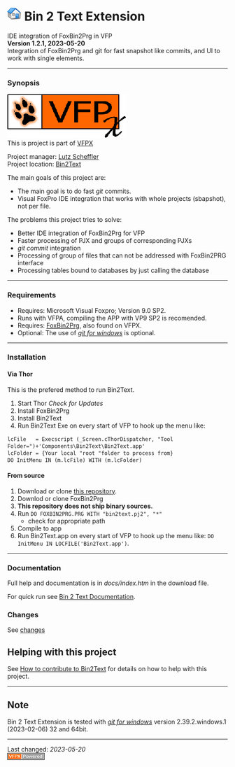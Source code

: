 # ![Home](./docs/images/home.png "Home") Bin 2 Text Extension
IDE integration of FoxBin2Prg in VFP   
**Version <!--VERNO-->1.2.1<!--/VerNo-->, <!--DeploymentDate-->2023-05-20<!--/DeploymentDate-->**   
Integration of FoxBin2Prg and git for fast snapshot like commits, and UI to work with single elements.

---
### Synopsis
![VFPX Banner](./docs/images/vfpxbanner.gif "VFPX Banner")   
This is project is part of [VFPX](https://vfpx.github.io/) 

Project manager: [Lutz Scheffler](https://github.com/lscheffler)   
Project location: [Bin2Text](https://github.com/lscheffler/bin2text)   

The main goals of this project are:
- The main goal is to do fast *git* commits.
- Visual FoxPro IDE integration that works with whole projects (sbapshot), not per file.

The problems this project tries to solve:
- Better IDE integration of FoxBin2Prg for VFP
- Faster processing of PJX and groups of corresponding PJXs
- *git commit* integration
- Processing of group of files that can not be addressed with FoxBin2PRG interface
- Processing tables bound to databases by just calling the database

---
### Requirements
- Requires: Microsoft Visual Foxpro; Version 9.0 SP2.
- Runs with VFPA, compiling the APP with VP9 SP2 is recomended.
- Requires: [FoxBin2Prg](https://github.com/fdbozzo/foxbin2prg), also found on VFPX.
- Optional: The use of *[git for windows](https://git-scm.com/download/win)* is optional.

---
### Installation
#### Via Thor
This is the prefered method to run Bin2Text.
1. Start Thor *Check for Updates*
1. Install FoxBin2Prg
1. Install Bin2Text
2. Run Bin2Text Exe on every start of VFP to hook up the menu like:
```
lcFile   = Execscript (_Screen.cThorDispatcher, "Tool Folder=")+'Components\Bin2Text\Bin2Text.app'
lcFolder = {Your local "root "folder to process from}
DO InitMenu IN (m.lcFile) WITH (m.lcFolder)
```

#### From source
1. Download or clone [this repository](https://github.com/lscheffler/bin2text).
2. Downlod or clone FoxBin2Prg
9. **This repository does not ship binary sources.**
3. Run `DO FOXBIN2PRG.PRG WITH "bin2text.pj2", "*"`
   - check for appropriate path
4. Compile to app
2. Run Bin2Text.app on every start of VFP to hook up the menu like: `DO InitMenu IN LOCFILE('Bin2Text.app')`.

---
### Documentation
Full help and documentation is in *docs/index.htm* in the download file.

For quick run see [Bin 2 Text Documentation](https://github.com/lscheffler/bin2text/blob/master/docs/documentation.md).

### Changes
See [changes](https://github.com/lscheffler/bin2text/blob/master/docs/changelog.md)

## Helping with this project
See [How to contribute to Bin2Text](https://github.com/lscheffler/bin2text/blob/master/.github/CONTRIBUTING.md) for details on how to help with this project.

---
## Note
Bin 2 Text Extension is tested with *[git for windows](https://git-scm.com/download/win)* version 2.39.2.windows.1 (2023-02-06) 32 and 64bit.

----
Last changed: *<!--DeploymentDate-->2023-05-20<!--/DeploymentDate-->*   
![powered by VFPX](./docs/images/vfpxpoweredby_alternative.gif "powered by VFPX")
